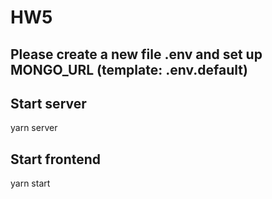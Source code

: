 # HW5
## Please create a new file .env and set up MONGO\_URL (template: .env.default)
## Start server
yarn server
## Start frontend
yarn start
